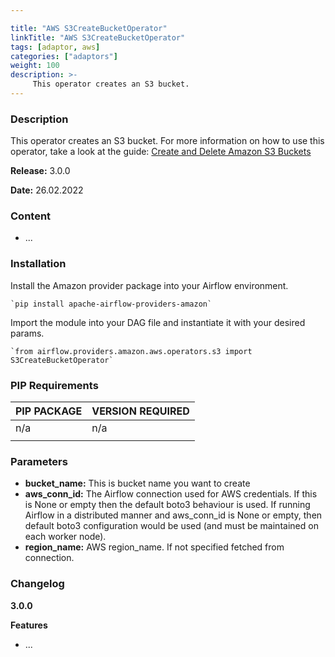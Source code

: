 ```yaml
---

title: "AWS S3CreateBucketOperator"
linkTitle: "AWS S3CreateBucketOperator"
tags: [adaptor, aws] 
categories: ["adaptors"]
weight: 100
description: >-
     This operator creates an S3 bucket.
---
```


### Description

This operator creates an S3 bucket. For more information on how to use this operator, take a look at the guide: [Create and Delete Amazon S3 Buckets](https://airflow.apache.org/docs/apache-airflow-providers-amazon/stable/operators/s3.html#howto-operator-s3createbucketoperator)



**Release:** 3.0.0

**Date:** 26.02.2022

### Content

- ...



### Installation

Install the Amazon provider package into your Airflow environment.

```
`pip install apache-airflow-providers-amazon`
```

Import the module into your DAG file and instantiate it with your desired params.

```
`from airflow.providers.amazon.aws.operators.s3 import S3CreateBucketOperator`
```



### PIP Requirements

| PIP PACKAGE | VERSION REQUIRED |
| :------------- | :--- |
| n/a | n/a |
|  |  |



### Parameters

- **bucket_name:** This is bucket name you want to create
- **aws_conn_id:** The Airflow connection used for AWS credentials. If this is None or empty then the default boto3 behaviour is used. If running Airflow in a distributed manner and aws_conn_id is None or empty, then default boto3 configuration would be used (and must be maintained on each worker node).
- **region_name:** AWS region_name. If not specified fetched from connection.



### Changelog

**3.0.0**

**Features**

- ...
